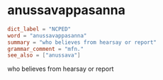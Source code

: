 # anussavappasanna

``` toml
dict_label = "NCPED"
word = "anussavappasanna"
summary = "who believes from hearsay or report"
grammar_comment = "mfn."
see_also = ["anussava"]
```

who believes from hearsay or report

